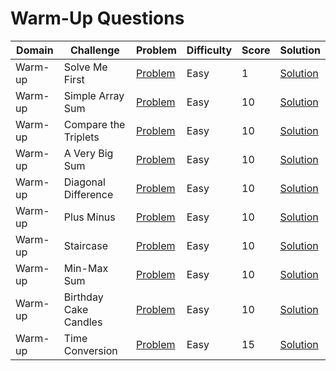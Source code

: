# Warm-Up Questions

|Domain|Challenge|	Problem| Difficulty| Score| Solution
|--|--|--|--|--|--|
|Warm-up  |Solve Me First  | [Problem](https://www.hackerrank.com/challenges/solve-me-first?isFullScreen=true) | Easy  | 1  | [Solution]() |  
|Warm-up  |Simple Array Sum  | [Problem](https://www.hackerrank.com/challenges/simple-array-sum?isFullScreen=true) | Easy  | 10  | [Solution]() |  
|Warm-up  |Compare the Triplets  | [Problem](https://www.hackerrank.com/challenges/compare-the-triplets?isFullScreen=true) | Easy  | 10  | [Solution]() |  
|Warm-up  |A Very Big Sum  | [Problem](https://www.hackerrank.com/challenges/a-very-big-sum?isFullScreen=true) | Easy  | 10  | [Solution]() |  
|Warm-up  |Diagonal Difference  | [Problem](https://www.hackerrank.com/challenges/diagonal-difference?isFullScreen=true) | Easy  | 10  | [Solution]() |  
|Warm-up  |Plus Minus  | [Problem](https://www.hackerrank.com/challenges/plus-minus?isFullScreen=true) | Easy  | 10  | [Solution]() |  
|Warm-up  |Staircase  | [Problem](https://www.hackerrank.com/challenges/staircase?isFullScreen=true) | Easy  | 10  | [Solution]() |  
|Warm-up  |Min-Max Sum  | [Problem](https://www.hackerrank.com/challenges/mini-max-sum?isFullScreen=true) | Easy  | 10  | [Solution]() |  
|Warm-up  |Birthday Cake Candles  | [Problem](https://www.hackerrank.com/challenges/birthday-cake-candles?isFullScreen=true) | Easy  | 10  | [Solution]() |  
|Warm-up  |Time Conversion  | [Problem](https://www.hackerrank.com/challenges/time-conversion?isFullScreen=true) | Easy  | 15  | [Solution]() |  
